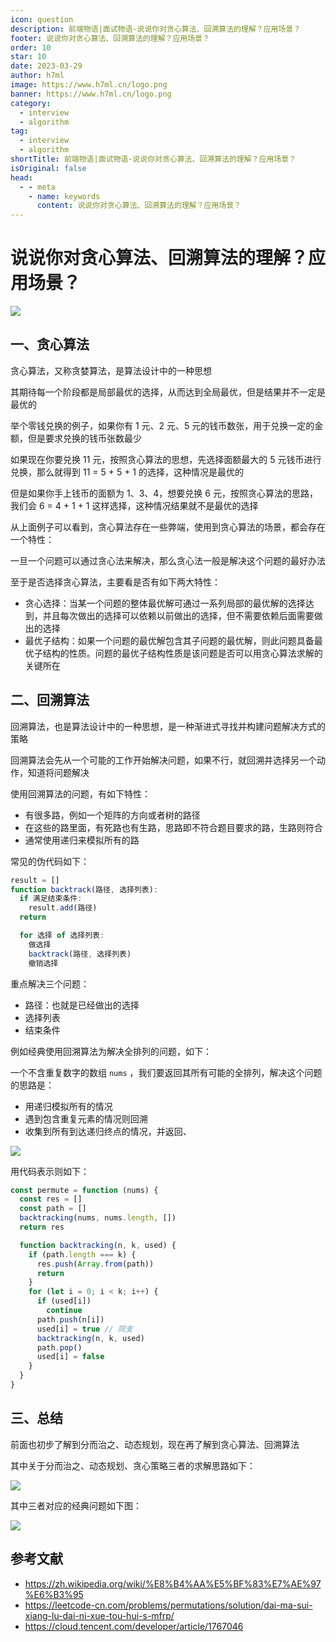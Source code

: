 ```yaml
---
icon: question
description: 前端物语|面试物语-说说你对贪心算法、回溯算法的理解？应用场景？
footer: 说说你对贪心算法、回溯算法的理解？应用场景？
order: 10
star: 10
date: 2023-03-29
author: h7ml
image: https://www.h7ml.cn/logo.png
banner: https://www.h7ml.cn/logo.png
category:
  - interview
  - algorithm
tag:
  - interview
  - algorithm
shortTitle: 前端物语|面试物语-说说你对贪心算法、回溯算法的理解？应用场景？
isOriginal: false
head:
  - - meta
    - name: keywords
      content: 说说你对贪心算法、回溯算法的理解？应用场景？
---
```


# 说说你对贪心算法、回溯算法的理解？应用场景？

![](https://nakoruru.h7ml.cn/httpproxy/static.5ibug.net/vitepress/assets/images/interview/1d49eae0-2e8e-11ec-a752-75723a64e8f5.png)

## 一、贪心算法

贪心算法，又称贪婪算法，是算法设计中的一种思想

其期待每一个阶段都是局部最优的选择，从而达到全局最优，但是结果并不一定是最优的

举个零钱兑换的例子，如果你有 1 元、2 元、5 元的钱币数张，用于兑换一定的金额，但是要求兑换的钱币张数最少

如果现在你要兑换 11 元，按照贪心算法的思想，先选择面额最大的 5 元钱币进行兑换，那么就得到 11 = 5 + 5 + 1 的选择，这种情况是最优的

但是如果你手上钱币的面额为 1、3、4，想要兑换 6 元，按照贪心算法的思路，我们会 6 = 4 + 1 + 1 这样选择，这种情况结果就不是最优的选择

从上面例子可以看到，贪心算法存在一些弊端，使用到贪心算法的场景，都会存在一个特性：

一旦一个问题可以通过贪心法来解决，那么贪心法一般是解决这个问题的最好办法

至于是否选择贪心算法，主要看是否有如下两大特性：

- 贪心选择：当某一个问题的整体最优解可通过一系列局部的最优解的选择达到，并且每次做出的选择可以依赖以前做出的选择，但不需要依赖后面需要做出的选择
- 最优子结构：如果一个问题的最优解包含其子问题的最优解，则此问题具备最优子结构的性质。问题的最优子结构性质是该问题是否可以用贪心算法求解的关键所在

## 二、回溯算法

回溯算法，也是算法设计中的一种思想，是一种渐进式寻找并构建问题解决方式的策略

回溯算法会先从一个可能的工作开始解决问题，如果不行，就回溯并选择另一个动作，知道将问题解决

使用回溯算法的问题，有如下特性：

- 有很多路，例如一个矩阵的方向或者树的路径
- 在这些的路里面，有死路也有生路，思路即不符合题目要求的路，生路则符合
- 通常使用递归来模拟所有的路

常见的伪代码如下：

```js
result = []
function backtrack(路径, 选择列表):
  if 满足结束条件:
    result.add(路径)
  return

  for 选择 of 选择列表:
    做选择
    backtrack(路径, 选择列表)
    撤销选择
```

重点解决三个问题：

- 路径：也就是已经做出的选择
- 选择列表
- 结束条件

例如经典使用回溯算法为解决全排列的问题，如下：

一个不含重复数字的数组 `nums` ，我们要返回其所有可能的全排列，解决这个问题的思路是：

- 用递归模拟所有的情况
- 遇到包含重复元素的情况则回溯
- 收集到所有到达递归终点的情况，并返回、

![](https://nakoruru.h7ml.cn/httpproxy/static.5ibug.net/vitepress/assets/images/interview/2a030f00-2e8e-11ec-8e64-91fdec0f05a1.png)

用代码表示则如下：

```js
const permute = function (nums) {
  const res = []
  const path = []
  backtracking(nums, nums.length, [])
  return res

  function backtracking(n, k, used) {
    if (path.length === k) {
      res.push(Array.from(path))
      return
    }
    for (let i = 0; i < k; i++) {
      if (used[i])
        continue
      path.push(n[i])
      used[i] = true // 同支
      backtracking(n, k, used)
      path.pop()
      used[i] = false
    }
  }
}
```

## 三、总结

前面也初步了解到分而治之、动态规划，现在再了解到贪心算法、回溯算法

其中关于分而治之、动态规划、贪心策略三者的求解思路如下：

![](https://nakoruru.h7ml.cn/httpproxy/static.5ibug.net/vitepress/assets/images/interview/504b5230-2e8e-11ec-8e64-91fdec0f05a1.png)

其中三者对应的经典问题如下图：

![](https://nakoruru.h7ml.cn/httpproxy/static.5ibug.net/vitepress/assets/images/interview/62cdc910-2e8e-11ec-8e64-91fdec0f05a1.png)

## 参考文献

- <https://zh.wikipedia.org/wiki/%E8%B4%AA%E5%BF%83%E7%AE%97%E6%B3%95>
- <https://leetcode-cn.com/problems/permutations/solution/dai-ma-sui-xiang-lu-dai-ni-xue-tou-hui-s-mfrp/>
- <https://cloud.tencent.com/developer/article/1767046>
